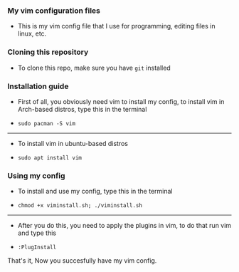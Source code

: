 ### My vim configuration files

- This is my vim config file that I use for programming, editing files in linux, etc.

### Cloning this repository

* To clone this repo, make sure you have `git` installed

### Installation guide

- First of all, you obviously need vim to install my config, to install vim in Arch-based distros, type this in the terminal
-     sudo pacman -S vim
-----
- To install vim in ubuntu-based distros
-     sudo apt install vim     

### Using my config

- To install and use my config, type this in the terminal
-     chmod +x viminstall.sh; ./viminstall.sh
-----
- After you do this, you need to apply the plugins in vim, to do that run vim and type this
-     :PlugInstall

That's it, Now you succesfully have my vim config.

